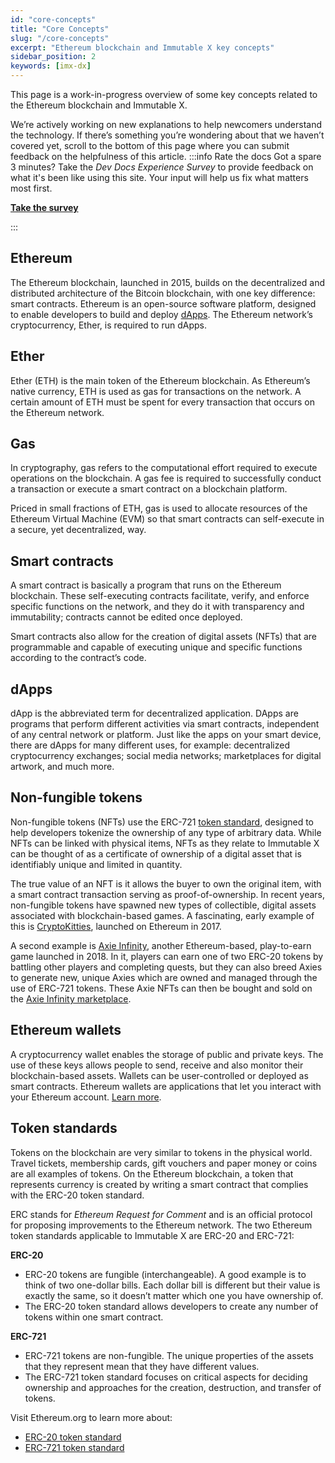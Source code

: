 ```yaml
---
id: "core-concepts"
title: "Core Concepts"
slug: "/core-concepts"
excerpt: "Ethereum blockchain and Immutable X key concepts"
sidebar_position: 2
keywords: [imx-dx]
---
```

This page is a work-in-progress overview of some key concepts related to the Ethereum blockchain and Immutable X. 

We’re actively working on new explanations to help newcomers understand the technology. If there’s something you’re wondering about that we haven’t covered yet, scroll to the bottom of this page where you can submit feedback on the helpfulness of this article. 
:::info Rate the docs
Got a spare 3 minutes? Take the *Dev Docs Experience Survey* to provide feedback on what it's been like using this site. Your input will help us fix what matters most first.

**[Take the survey](https://forms.gle/zYbUhjNWsVvt6G4v7)**

:::
## Ethereum
The Ethereum blockchain, launched in 2015, builds on the decentralized and distributed architecture of the Bitcoin blockchain, with one key difference: smart contracts. Ethereum is an open-source software platform, designed to enable developers to build and deploy [dApps](#dapps). The Ethereum network’s cryptocurrency, Ether, is required to run dApps. 

## Ether
Ether (ETH) is the main token of the Ethereum blockchain. As Ethereum’s native currency, ETH is used as gas for transactions on the network. A certain amount of ETH must be spent for every transaction that occurs on the Ethereum network.  

## Gas
In cryptography, gas refers to the computational effort required to execute operations on the blockchain. A gas fee is required to successfully conduct a transaction or execute a smart contract on a blockchain platform.

Priced in small fractions of ETH, gas is used to allocate resources of the Ethereum Virtual Machine (EVM) so that smart contracts can self-execute in a secure, yet decentralized, way.

## Smart contracts
A smart contract is basically a program that runs on the Ethereum blockchain. These self-executing contracts facilitate, verify, and enforce specific functions on the network, and they do it with transparency and immutability; contracts cannot be edited once deployed. 

Smart contracts also allow for the creation of digital assets (NFTs) that are programmable and capable of executing unique and specific functions according to the contract’s code.

## dApps
dApp is the abbreviated term for decentralized application. DApps are programs that perform different activities via smart contracts, independent of any central network or platform. Just like the apps on your smart device, there are dApps for many different uses, for example: decentralized cryptocurrency exchanges; social media networks; marketplaces for digital artwork, and much more.

## Non-fungible tokens
Non-fungible tokens (NFTs) use the ERC-721 [token standard](#token-standards), designed to help developers tokenize the ownership of any type of arbitrary data. While NFTs can be linked with physical items, NFTs as they relate to Immutable X can be thought of as a certificate of ownership of a digital asset that is identifiably unique and limited in quantity. 

The true value of an NFT is it allows the buyer to own the original item, with a smart contract transaction serving as proof-of-ownership. In recent years, non-fungible tokens have spawned new types of collectible, digital assets associated with blockchain-based games. A fascinating, early example of this is [CryptoKitties](https://www.cryptokitties.co/), launched on Ethereum in 2017. 

A second example is [Axie Infinity](https://axieinfinity.com/), another Ethereum-based, play-to-earn game launched in 2018. In it, players can earn one of two ERC-20 tokens by battling other players and completing quests, but they can also breed Axies to generate new, unique Axies which are owned and managed through the use of ERC-721 tokens. These Axie NFTs can then be bought and sold on the [Axie Infinity marketplace](https://marketplace.axieinfinity.com/).

## Ethereum wallets
A cryptocurrency wallet enables the storage of public and private keys. The use of these keys allows people to send, receive and also monitor their blockchain-based assets. Wallets can be user-controlled or deployed as smart contracts. Ethereum wallets are applications that let you interact with your Ethereum account. [Learn more](https://ethereum.org/en/wallets/). 

## Token standards
Tokens on the blockchain are very similar to tokens in the physical world. Travel tickets, membership cards, gift vouchers and paper money or coins are all examples of tokens. On the Ethereum blockchain, a token that represents currency is created by writing a smart contract that complies with the ERC-20 token standard. 

ERC stands for *Ethereum Request for Comment* and is an official protocol for proposing improvements to the Ethereum network. The two Ethereum token standards applicable to Immutable X are ERC-20 and ERC-721:

**ERC-20**
- ERC-20 tokens are fungible (interchangeable). A good example is to think of two one-dollar bills. Each dollar bill is different but their value is exactly the same, so it doesn’t matter which one you have ownership of.
- The ERC-20 token standard allows developers to create any number of tokens within one smart contract.

**ERC-721**
- ERC-721 tokens are non-fungible. The unique properties of the assets that they represent mean that they have different values. 
- The ERC-721 token standard focuses on critical aspects for deciding ownership and approaches for the creation, destruction, and transfer of tokens. 

Visit Ethereum.org to learn more about:
- [ERC-20 token standard](https://ethereum.org/en/developers/docs/standards/tokens/erc-20/)
- [ERC-721 token standard](https://ethereum.org/en/developers/docs/standards/tokens/erc-721/)